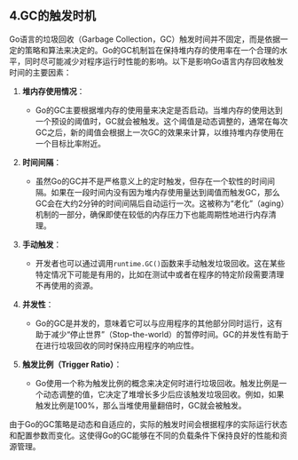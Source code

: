 ## 4.GC的触发时机

Go语言的垃圾回收（Garbage Collection，GC）触发时间并不固定，而是依据一定的策略和算法来决定的。Go的GC机制旨在保持堆内存的使用率在一个合理的水平，同时尽可能减少对程序运行时性能的影响。以下是影响Go语言内存回收触发时间的主要因素：

1. **堆内存使用情况**：
   - Go的GC主要根据堆内存的使用量来决定是否启动。当堆内存的使用达到一个预设的阈值时，GC就会被触发。这个阈值是动态调整的，通常在每次GC之后，新的阈值会根据上一次GC的效果来计算，以维持堆内存使用在一个目标比率附近。

2. **时间间隔**：
   - 虽然Go的GC并不是严格意义上的定时触发，但存在一个软性的时间间隔。如果在一段时间内没有因为堆内存使用量达到阈值而触发GC，那么GC会在大约2分钟的时间间隔后自动运行一次。这被称为“老化”（aging）机制的一部分，确保即使在较低的内存压力下也能周期性地进行内存清理。

3. **手动触发**：
   - 开发者也可以通过调用`runtime.GC()`函数来手动触发垃圾回收。这在某些特定情况下可能是有用的，比如在测试中或者在程序的特定阶段需要清理不再使用的资源。

4. **并发性**：
   - Go的GC是并发的，意味着它可以与应用程序的其他部分同时运行，这有助于减少“停止世界”（Stop-the-world）的暂停时间。GC的并发性有助于在进行垃圾回收的同时保持应用程序的响应性。

5. **触发比例（Trigger Ratio）**：
   - Go使用一个称为触发比例的概念来决定何时进行垃圾回收。触发比例是一个动态调整的值，它决定了堆增长多少后应该触发垃圾回收。例如，如果触发比例是100%，那么当堆使用量翻倍时，GC就会被触发。

由于Go的GC策略是动态和自适应的，实际的触发时间会根据程序的实际运行状态和配置参数而变化。这使得Go的GC能够在不同的负载条件下保持良好的性能和资源管理。

